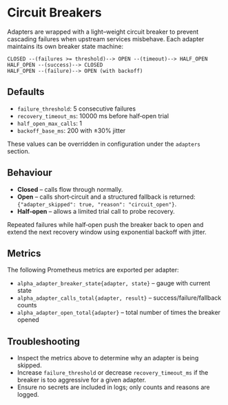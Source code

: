 # Circuit Breakers

Adapters are wrapped with a light–weight circuit breaker to prevent cascading
failures when upstream services misbehave. Each adapter maintains its own
breaker state machine:

```
CLOSED --(failures >= threshold)--> OPEN --(timeout)--> HALF_OPEN
HALF_OPEN --(success)--> CLOSED
HALF_OPEN --(failure)--> OPEN (with backoff)
```

## Defaults
- `failure_threshold`: 5 consecutive failures
- `recovery_timeout_ms`: 10000 ms before half‑open trial
- `half_open_max_calls`: 1
- `backoff_base_ms`: 200 with ±30% jitter

These values can be overridden in configuration under the `adapters` section.

## Behaviour
- **Closed** – calls flow through normally.
- **Open** – calls short‑circuit and a structured fallback is returned:
  `{"adapter_skipped": true, "reason": "circuit_open"}`.
- **Half‑open** – allows a limited trial call to probe recovery.

Repeated failures while half‑open push the breaker back to open and extend the
next recovery window using exponential backoff with jitter.

## Metrics
The following Prometheus metrics are exported per adapter:

- `alpha_adapter_breaker_state{adapter, state}` – gauge with current state
- `alpha_adapter_calls_total{adapter, result}` – success/failure/fallback counts
- `alpha_adapter_open_total{adapter}` – total number of times the breaker opened

## Troubleshooting
- Inspect the metrics above to determine why an adapter is being skipped.
- Increase `failure_threshold` or decrease `recovery_timeout_ms` if the breaker
  is too aggressive for a given adapter.
- Ensure no secrets are included in logs; only counts and reasons are logged.
